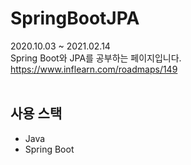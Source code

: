 # SpringBootJPA
2020.10.03 ~ 2021.02.14<br>
Spring Boot와 JPA를 공부하는 페이지입니다.<br>
https://www.inflearn.com/roadmaps/149 <br><br>

## 사용 스택
* Java
* Spring Boot
